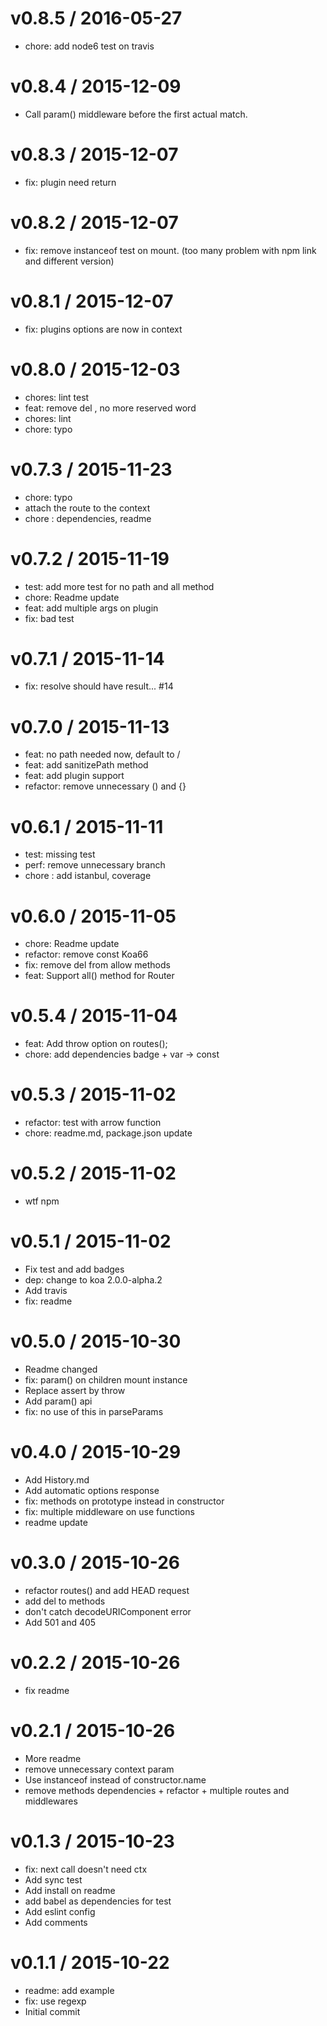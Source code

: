 
v0.8.5 / 2016-05-27
===================

  * chore: add node6 test on travis

v0.8.4 / 2015-12-09
===================

  * Call param() middleware before the first actual match.

v0.8.3 / 2015-12-07
===================

  * fix: plugin need return

v0.8.2 / 2015-12-07
===================

  * fix: remove instanceof test on mount. (too many problem with npm link and different version)

v0.8.1 / 2015-12-07
===================

  * fix: plugins options are now in context

v0.8.0 / 2015-12-03
===================

  * chores: lint test
  * feat: remove del , no more reserved word
  * chores: lint
  * chore: typo

v0.7.3 / 2015-11-23
===================

  * chore: typo
  * attach the route to the context
  * chore : dependencies, readme

v0.7.2 / 2015-11-19
===================

  * test: add more test for no path and all method
  * chore: Readme update
  * feat: add multiple args on plugin
  * fix: bad test

v0.7.1 / 2015-11-14
===================

  * fix: resolve should have result...  #14

v0.7.0 / 2015-11-13
===================

  * feat: no path needed now, default to /
  * feat: add sanitizePath method
  * feat: add plugin support
  * refactor: remove unnecessary () and {}

v0.6.1 / 2015-11-11
===================

  * test: missing test
  * perf: remove unnecessary branch
  * chore : add istanbul, coverage

v0.6.0 / 2015-11-05
===================

  * chore: Readme update
  * refactor: remove const Koa66
  * fix: remove del from allow methods
  * feat: Support all() method for Router

v0.5.4 / 2015-11-04
===================

  * feat: Add throw option on routes();
  * chore: add dependencies badge + var -> const

v0.5.3 / 2015-11-02
===================

  * refactor: test with arrow function
  * chore: readme.md, package.json update

v0.5.2 / 2015-11-02
===================
  * wtf npm

v0.5.1 / 2015-11-02
===================

  * Fix test and add badges
  * dep: change to koa 2.0.0-alpha.2
  * Add travis
  * fix: readme

v0.5.0 / 2015-10-30
===================

  * Readme changed
  * fix: param() on children mount instance
  * Replace assert by throw
  * Add param() api
  * fix: no use of this in parseParams

v0.4.0 / 2015-10-29
===================

  * Add History.md
  * Add automatic options response
  * fix: methods on prototype instead in constructor
  * fix: multiple middleware on use functions
  * readme update

v0.3.0 / 2015-10-26
===================

  * refactor routes() and add HEAD request
  * add del to methods
  * don't catch decodeURIComponent error
  * Add 501 and 405

v0.2.2 / 2015-10-26
===================

  * fix readme

v0.2.1 / 2015-10-26
===================

  * More readme
  * remove unnecessary context param
  * Use instanceof instead of constructor.name
  * remove methods dependencies + refactor + multiple routes and middlewares

v0.1.3 / 2015-10-23
===================

  * fix: next call doesn't need ctx
  * Add sync test
  * Add install on readme
  * add babel as dependencies for test
  * Add eslint config
  * Add comments

v0.1.1 / 2015-10-22
===================

  * readme: add example
  * fix: use regexp
  * Initial commit

